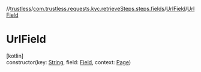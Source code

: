 //[trustless](../../../index.md)/[com.trustless.requests.kyc.retrieveSteps.steps.fields](../index.md)/[UrlField](index.md)/[UrlField](-url-field.md)

# UrlField

[kotlin]\
constructor(key: [String](https://kotlinlang.org/api/latest/jvm/stdlib/kotlin/-string/index.html), field: [Field](../../com.trustless.requests.kyc.retrieveSteps/-field/index.md), context: [Page](../../com.trustless.requests.kyc.retrieveSteps.steps/-page/index.md))
